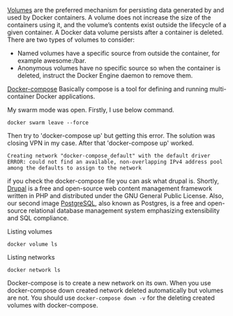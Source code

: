 [Volumes](https://docs.docker.com/storage/volumes) are the preferred mechanism for persisting data generated by and used by Docker containers. A volume does not increase the size of the containers using it, and the volume’s contents exist outside the lifecycle of a given container. A Docker data volume persists after a container is deleted. There are two types of volumes to consider:
- Named volumes have a specific source from outside the container, for example awesome:/bar.
- Anonymous volumes have no specific source so when the container is deleted, instruct the Docker Engine daemon to remove them.

[Docker-compose](https://docs.docker.com/compose) Basically compose is a tool for defining and running multi-container Docker applications.


My swarm mode was open. Firstly, I use below command.
```
docker swarm leave --force
```
Then try to 'docker-compose up' but getting this error. The solution was closing VPN in my case. After that 'docker-compose up' worked. 
```
Creating network "docker-compose_default" with the default driver
ERROR: could not find an available, non-overlapping IPv4 address pool among the defaults to assign to the network 
```

if you check the docker-compose file you can ask what drupal is. Shortly, [Drupal](https://en.wikipedia.org/wiki/Drupal) is a free and open-source web content management framework written in PHP and distributed under the GNU General Public License. Also, our second image [PostgreSQL](https://www.postgresql.org), also known as Postgres, is a free and open-source relational database management system emphasizing extensibility and SQL compliance.

Listing volumes
```
docker volume ls
```
Listing networks
```
docker network ls
```
Docker-compose is to create a new network on its own. When you use docker-compose down created network deleted automatically but volumes are not. You should use ```docker-compose down -v```
for the deleting created volumes with docker-compose.
